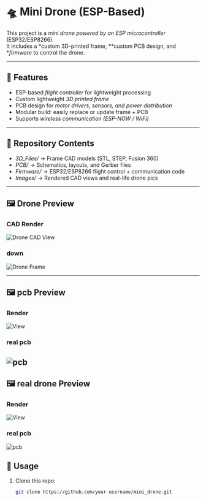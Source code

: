 # 🛸 Mini Drone (ESP-Based)

This project is a *mini drone powered by an ESP microcontroller* (ESP32/ESP8266).  
It includes a *custom 3D-printed frame, **custom PCB design, and **firmware* to control the drone.

---

## 📌 Features
- ESP-based *flight controller* for lightweight processing
- Custom lightweight *3D printed frame*
- PCB design for *motor drivers, sensors, and power distribution*
- Modular build: easily replace or update frame + PCB
- Supports *wireless communication (ESP-NOW / WiFi)*

---

## 📂 Repository Contents
- *3D_Files/* → Frame CAD models (STL, STEP, Fusion 360)
- *PCB/* → Schematics, layouts, and Gerber files
- *Firmware/* → ESP32/ESP8266 flight control + communication code
- *Images/* → Rendered CAD views and real-life drone pics

---

## 🖼 Drone Preview
### CAD Render
![Drone CAD View](images/up.png)

### down
![Drone Frame](images/bottompic.png)

---
## 🖼 pcb Preview
###  Render
![ View](images/pcbpic.png)

### real pcb
![pcb](images/pcb.jpg)
---
## 🖼 real drone Preview
###  Render
![ View](images/dron.jpg)

### real pcb
![pcb](images/cutompic.jpg)

## 🔧 Usage
1. Clone this repo:
   ```bash
   git clone https://github.com/your-username/mini_drone.git
